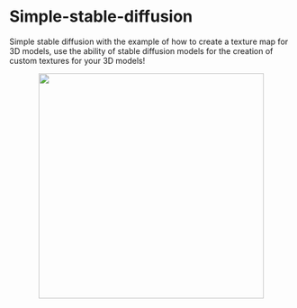 # Simple-stable-diffusion
Simple stable diffusion with the example of how to create a texture map for 3D models, use the ability of stable diffusion models for the creation of custom textures for your 3D models!
<p align="center">
  <img width="400" height="400" src="https://github.com/viliam34/Simple-stable-diffusion/assets/26823721/79ee23fa-2453-42b0-9aef-a231b934506a">
</p>
